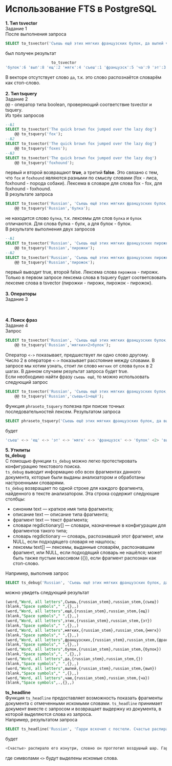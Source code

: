 Использование FTS в PostgreSQL
===
**1. Тип tsvector**</br>
Задание 1</br>
После выполнения запроса</br>
```sql
SELECT to_tsvector('Съешь ещё этих мягких французских булок, да выпей чаю');
```
был получен результат</br>
```sql
                    to_tsvector
'булок':6 'вып':8 'ещ':2 'мягк':4 'съеш':1 'французск':5 'ча':9 'эт':3
```
В векторе отсутствует слово `да`, т.к. это слово распознаётся словарём как стоп-слово.</br></br>
**2. Тип tsquery**</br>
Задание 2</br>
`@@` - оператор типа boolean, проверяющий соответствие tsvector и tsquery.</br>
Из трёх запросов</br>
```sql
--№1
SELECT to_tsvector('The quick brown fox jumped over the lazy dog')  
    @@ to_tsquery('fox');
--№2
SELECT to_tsvector('The quick brown fox jumped over the lazy dog')  
    @@ to_tsquery('foxes');
--№3 
SELECT to_tsvector('The quick brown fox jumped over the lazy dog')  
    @@ to_tsquery('foxhound');
```
первый и второй возвращают **true**, а третий **false**. Это связано с тем, что `fox` и `foxhound`
являются разными по смыслу словами (fox - лиса, foxhound - порода собаки). Лексема в словаре для слова fox - fox, для foxhound - foxhound.
</br>
В результате запроса
```sql
SELECT to_tsvector('Russian', 'Съешь ещё этих мягких французских булок, да выпей чаю.')
    @@ to_tsquery('Russian','булка');
```
не находится слово `булка`, т.к. лексемы для слов `булка` и `булок` отличаются. Для слова булка - булк, а для булок - булок.
</br>
В результате выполнения двух запросов</br>
```sql
--№1
SELECT to_tsvector('Russian', 'Съешь ещё этих мягких французских пирожков, да выпей чаю.')
    @@ to_tsquery('Russian','пирожки');
--№2
SELECT to_tsvector('Russian', 'Съешь ещё этих мягких французских пирожков, да выпей чаю.')
    @@ to_tsquery('Russian','пирожок');
```
первый выводит true, второй false. Лексема слова `пирожков` - пирожк. Только в первом запросе лексема слова в tsquery будет 
соответсвовать лексеме слова в tsvector (пирожки - пирожк, пирожок - пирожок).
</br></br>
**3. Операторы**</br>
Задание 3</br>


</br></br>
**4. Поиск фраз**</br>
Задание 4</br>
Запрос
```sql
SELECT to_tsvector('Russian', 'Съешь ещё этих мягких французских булок, да выпей чаю.')
    @@ to_tsquery('Russian','мягких<2>булок');
```
Оператор `<->` показывает, предшествует ли одно слово другому.</br>
Число 2 в операторе `<->` показывает расстояние между словами. В запросе мы хотим узнать, стоит ли слово `мягких` от слова `булок` в 2 шагах. В данном случаем результат запроса будет true.</br>
Если необходимо найти фразу `съешь ещё`, то можно использовать следующий запрос
```sql
SELECT to_tsvector('Russian', 'Съешь ещё этих мягких французских булок, да выпей чаю.')
    @@ to_tsquery('Russian','съешь<1>ещё');
```
Функция `phraseto_tsquery` полезна при поиске точных последовательностей лексем.
Результатом запроса 
```sql
SELECT phraseto_tsquery('Съешь ещё этих мягких французских булок, да выпей чаю.');
```
будет
```sql
'съеш' <-> 'ещ' <-> 'эт' <-> 'мягк' <-> 'французск' <-> 'булок' <2> 'вып' <-> 'ча'
```
**5. Утилиты**</br>
**ts_debug**</br>
С помощью функции `ts_debug` можно легко протестировать конфигурацию текстового поиска.</br>
`ts_debug` выводит информацию обо всех фрагментах данного документа, которые были выданы анализатором и обработаны настроенными словарями.</br>
`ts_debug` возвращает по одной строке для каждого фрагмента, найденного в тексте анализатором. Эта строка содержит следующие столбцы:</br>
* синоним text — краткое имя типа фрагмента;
* описание text — описание типа фрагмента;
* фрагмент text — текст фрагмента;
* словари regdictionary[] — словари, назначенные в конфигурации для фрагментов такого типа;
* словарь regdictionary — словарь, распознавший этот фрагмент, или NULL, если подходящего словаря не нашлось;
* лексемы text[] — лексемы, выданные словарём, распознавшим фрагмент, или NULL, если подходящий словарь не нашёлся; может быть также пустым массивом ({}), если фрагмент распознан как стоп-слово.</br>

Например, выполнив запрос
```sql
SELECT ts_debug('Russian', 'Съешь ещё этих мягких французских булок, да выпей чаю.');
```
можно увидеть следующий результат
```sql
(word,"Word, all letters",Съешь,{russian_stem},russian_stem,{съеш})
(blank,"Space symbols"," ",{},,)
(word,"Word, all letters",ещё,{russian_stem},russian_stem,{ещ})
(blank,"Space symbols"," ",{},,)
(word,"Word, all letters",этих,{russian_stem},russian_stem,{эт})
(blank,"Space symbols"," ",{},,)
(word,"Word, all letters",мягких,{russian_stem},russian_stem,{мягк})
(blank,"Space symbols"," ",{},,)
(word,"Word, all letters",французских,{russian_stem},russian_stem,{французск})
(blank,"Space symbols"," ",{},,)
(word,"Word, all letters",булок,{russian_stem},russian_stem,{булок})
(blank,"Space symbols",", ",{},,)
(word,"Word, all letters",да,{russian_stem},russian_stem,{})
(blank,"Space symbols"," ",{},,)
(word,"Word, all letters",выпей,{russian_stem},russian_stem,{вып})
(blank,"Space symbols"," ",{},,)
(word,"Word, all letters",чаю,{russian_stem},russian_stem,{ча})
(blank,"Space symbols",.,{},,)
```
**ts_headline**  
Функция `ts_headline` предоставляет возможность показать фрагменты документа с отмеченными искомыми словами. `ts_headline` принимает документ вместе с запросом и возвращает выдержку из документа, в которой выделяются слова из запроса.  
Например, результатом запроса
```sql
SELECT ts_headline('Russian', 'Гарри вскочил с постели. Счастье распирало его изнутри, словно он проглотил воздушный шар. Гарри подошел к окну и распахнул его. Сова влетела в комнату и уронила газету прямо на Хагрида, но тот не проснулся. Затем сова спикировала на пол и набросилась на куртку Хагрида.', to_tsquery('сова & газета & счастье'), 'StartSel = <, StopSel = >');
```
будет
```sql
<Счастье> распирало его изнутри, словно он проглотил воздушный шар. Гарри подошел к окну и распахнул его. <Сова> влетела в комнату и уронила <газету>
```
где символами `<>` будут выделены искомые слова.

